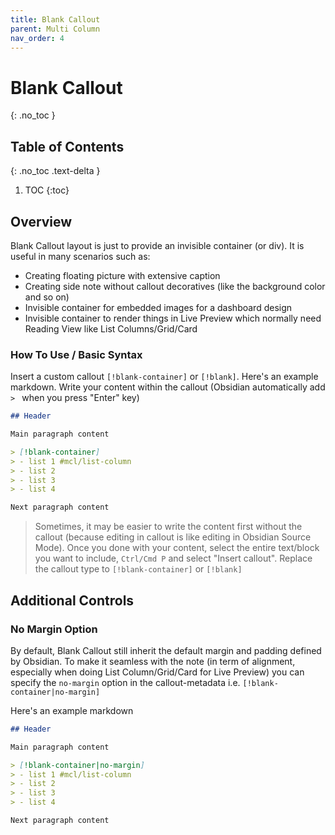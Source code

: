 ```yaml
---
title: Blank Callout
parent: Multi Column
nav_order: 4
---
```


# Blank Callout
{: .no_toc }

## Table of Contents
{: .no_toc .text-delta }

1. TOC
{:toc}

## Overview

Blank Callout layout is just to provide an invisible container (or div). It is useful in many scenarios such as:

- Creating floating picture with extensive caption
- Creating side note without callout decoratives (like the background color and so on)
- Invisible container for embedded images for a dashboard design
- Invisible container to render things in Live Preview which normally need Reading View like List Columns/Grid/Card

### How To Use / Basic Syntax

Insert a custom callout `[!blank-container]` or `[!blank]`. Here's an example markdown. Write your content within the callout (Obsidian automatically add `> ` when you press "Enter" key)

```markdown
## Header

Main paragraph content

> [!blank-container]
> - list 1 #mcl/list-column
> - list 2
> - list 3
> - list 4

Next paragraph content
```

> Sometimes, it may be easier to write the content first without the callout (because editing in callout is like editing in Obsidian Source Mode). Once you done with your content, select the entire text/block you want to include, `Ctrl/Cmd P` and select "Insert callout". Replace the callout type to `[!blank-container]` or `[!blank]`

## Additional Controls

### No Margin Option

By default, Blank Callout still inherit the default margin and padding defined by Obsidian. To make it seamless with the note (in term of alignment, especially when doing List Column/Grid/Card for Live Preview) you can specify the `no-margin` option in the callout-metadata i.e. `[!blank-container|no-margin]`

Here's an example markdown

```markdown
## Header

Main paragraph content

> [!blank-container|no-margin]
> - list 1 #mcl/list-column
> - list 2
> - list 3
> - list 4

Next paragraph content
```
